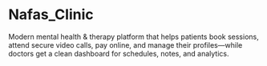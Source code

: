 # Nafas_Clinic
Modern mental health &amp; therapy platform that helps patients book sessions, attend secure video calls, pay online, and manage their profiles—while doctors get a clean dashboard for schedules, notes, and analytics.
